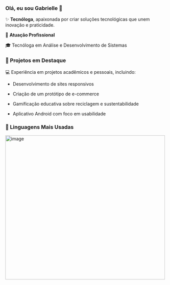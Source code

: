 ### Olá, eu sou Gabrielle 👋

✨ **Tecnóloga**, apaixonada por criar soluções tecnológicas que unem inovação e praticidade.

🏢 **Atuação Profissional**

  🎓 Tecnóloga em Análise e Desenvolvimento de Sistemas

### 📌 Projetos em Destaque

💻 Experiência em projetos acadêmicos e pessoais, incluindo:

  - Desenvolvimento de sites responsivos

  - Criação de um protótipo de e-commerce

  - Gamificação educativa sobre reciclagem e sustentabilidade

  - Aplicativo Android com foco em usabilidade

### 🚀 Linguagens Mais Usadas

  <img width="500" height="450" alt="image" src="https://github.com/user-attachments/assets/b17df1f0-b8c5-495b-b9d5-82ab052fdee9" />


